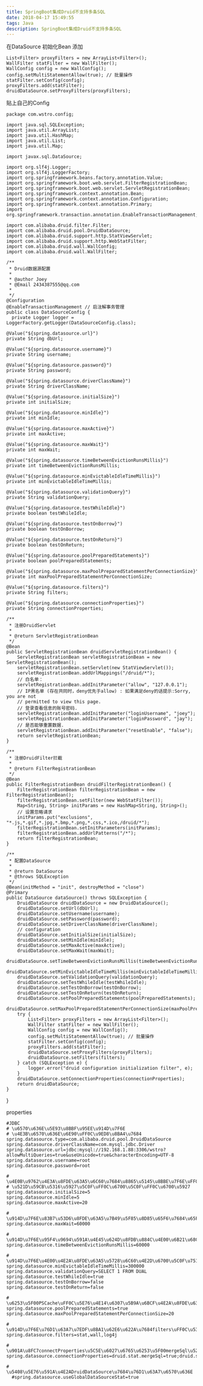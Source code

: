 ```yaml
---
title: SpringBoot集成Druid不支持多条SQL
date: 2018-04-17 15:49:55
tags: Java
description: SpringBoot集成Druid不支持多条SQL
---
```

在DataSource 初始化Bean 添加 
 
    List<Filter> proxyFilters = new ArrayList<Filter>();
    WallFilter statFilter = new WallFilter();
    WallConfig config = new WallConfig();
    config.setMultiStatementAllow(true); // 批量操作
    statFilter.setConfig(config);
    proxyFilters.add(statFilter);
    druidDataSource.setProxyFilters(proxyFilters);

贴上自己的Config

    package com.wstro.config;

    import java.sql.SQLException;
    import java.util.ArrayList;
    import java.util.HashMap;
    import java.util.List;
    import java.util.Map;

    import javax.sql.DataSource;

    import org.slf4j.Logger;
    import org.slf4j.LoggerFactory;
    import org.springframework.beans.factory.annotation.Value;
    import org.springframework.boot.web.servlet.FilterRegistrationBean;
    import org.springframework.boot.web.servlet.ServletRegistrationBean;
    import org.springframework.context.annotation.Bean;
    import org.springframework.context.annotation.Configuration;
    import org.springframework.context.annotation.Primary;
    import org.springframework.transaction.annotation.EnableTransactionManagement;

    import com.alibaba.druid.filter.Filter;
    import com.alibaba.druid.pool.DruidDataSource;
    import com.alibaba.druid.support.http.StatViewServlet;
    import com.alibaba.druid.support.http.WebStatFilter;
    import com.alibaba.druid.wall.WallConfig;
    import com.alibaba.druid.wall.WallFilter;

<!--more-->
    /**
     * Druid数据源配置
     * 
     * @author Joey
     * @Email 2434387555@qq.com
     *
     */
    @Configuration
    @EnableTransactionManagement // 启注解事务管理
    public class DataSourceConfig {
	  private Logger logger = LoggerFactory.getLogger(DataSourceConfig.class);

	@Value("${spring.datasource.url}")
	private String dbUrl;

	@Value("${spring.datasource.username}")
	private String username;

	@Value("${spring.datasource.password}")
	private String password;

	@Value("${spring.datasource.driverClassName}")
	private String driverClassName;

	@Value("${spring.datasource.initialSize}")
	private int initialSize;

	@Value("${spring.datasource.minIdle}")
	private int minIdle;

	@Value("${spring.datasource.maxActive}")
	private int maxActive;

	@Value("${spring.datasource.maxWait}")
	private int maxWait;

	@Value("${spring.datasource.timeBetweenEvictionRunsMillis}")
	private int timeBetweenEvictionRunsMillis;

	@Value("${spring.datasource.minEvictableIdleTimeMillis}")
	private int minEvictableIdleTimeMillis;

	@Value("${spring.datasource.validationQuery}")
	private String validationQuery;

	@Value("${spring.datasource.testWhileIdle}")
	private boolean testWhileIdle;

	@Value("${spring.datasource.testOnBorrow}")
	private boolean testOnBorrow;

	@Value("${spring.datasource.testOnReturn}")
	private boolean testOnReturn;

	@Value("${spring.datasource.poolPreparedStatements}")
	private boolean poolPreparedStatements;

	@Value("${spring.datasource.maxPoolPreparedStatementPerConnectionSize}")
	private int maxPoolPreparedStatementPerConnectionSize;

	@Value("${spring.datasource.filters}")
	private String filters;

	@Value("${spring.datasource.connectionProperties}")
	private String connectionProperties;

	/**
	 * 注册DruidServlet
	 * 
	 * @return ServletRegistrationBean
	 */
	@Bean
	public ServletRegistrationBean druidServletRegistrationBean() {
		ServletRegistrationBean servletRegistrationBean = new ServletRegistrationBean();
		servletRegistrationBean.setServlet(new StatViewServlet());
		servletRegistrationBean.addUrlMappings("/druid/*");
		// 白名单：
		servletRegistrationBean.addInitParameter("allow", "127.0.0.1");
		// IP黑名单 (存在共同时，deny优先于allow) : 如果满足deny的话提示:Sorry, you are not
		// permitted to view this page.
		// 登录查看信息的账号密码.
		servletRegistrationBean.addInitParameter("loginUsername", "joey");
		servletRegistrationBean.addInitParameter("loginPassword", "jay");
		// 是否能够重置数据.
		servletRegistrationBean.addInitParameter("resetEnable", "false");
		return servletRegistrationBean;
	}

	/**
	 * 注册DruidFilter拦截
	 * 
	 * @return FilterRegistrationBean
	 */
	@Bean
	public FilterRegistrationBean druidFilterRegistrationBean() {
		FilterRegistrationBean filterRegistrationBean = new FilterRegistrationBean();
		filterRegistrationBean.setFilter(new WebStatFilter());
		Map<String, String> initParams = new HashMap<String, String>();
		// 设置忽略请求
		initParams.put("exclusions", "*.js,*.gif,*.jpg,*.bmp,*.png,*.css,*.ico,/druid/*");
		filterRegistrationBean.setInitParameters(initParams);
		filterRegistrationBean.addUrlPatterns("/*");
		return filterRegistrationBean;
	}

	/**
	 * 配置DataSource
	 * 
	 * @return DataSource
	 * @throws SQLException
	 */
	@Bean(initMethod = "init", destroyMethod = "close")
	@Primary
	public DataSource dataSource() throws SQLException {
		DruidDataSource druidDataSource = new DruidDataSource();
		druidDataSource.setUrl(dbUrl);
		druidDataSource.setUsername(username);
		druidDataSource.setPassword(password);
		druidDataSource.setDriverClassName(driverClassName);
		// configuration
		druidDataSource.setInitialSize(initialSize);
		druidDataSource.setMinIdle(minIdle);
		druidDataSource.setMaxActive(maxActive);
		druidDataSource.setMaxWait(maxWait);
		druidDataSource.setTimeBetweenEvictionRunsMillis(timeBetweenEvictionRunsMillis);
		druidDataSource.setMinEvictableIdleTimeMillis(minEvictableIdleTimeMillis);
		druidDataSource.setValidationQuery(validationQuery);
		druidDataSource.setTestWhileIdle(testWhileIdle);
		druidDataSource.setTestOnBorrow(testOnBorrow);
		druidDataSource.setTestOnReturn(testOnReturn);
		druidDataSource.setPoolPreparedStatements(poolPreparedStatements);
		druidDataSource.setMaxPoolPreparedStatementPerConnectionSize(maxPoolPreparedStatementPerConnectionSize);
		try {
			List<Filter> proxyFilters = new ArrayList<Filter>();
			WallFilter statFilter = new WallFilter();
			WallConfig config = new WallConfig();
			config.setMultiStatementAllow(true); // 批量操作
			statFilter.setConfig(config);
			proxyFilters.add(statFilter);
			druidDataSource.setProxyFilters(proxyFilters);
			druidDataSource.setFilters(filters);
		} catch (SQLException e) {
			logger.error("druid configuration initialization filter", e);
		}
		druidDataSource.setConnectionProperties(connectionProperties);
		return druidDataSource;
	}

}

properties

    #JDBC
    # \u6570\u636E\u5E93\u8BBF\u95EE\u914D\u7F6E
    # \u4E3B\u6570\u636E\u6E90\uFF0C\u9ED8\u8BA4\u7684
    spring.datasource.type=com.alibaba.druid.pool.DruidDataSource
    spring.datasource.driverClassName=com.mysql.jdbc.Driver
    spring.datasource.url=jdbc:mysql://192.168.1.88:3306/wstro?allowMultiQueries=true&useUnicode=true&characterEncoding=UTF-8
    spring.datasource.username=root
    spring.datasource.password=root

    # \u4E0B\u9762\u4E3A\u8FDE\u63A5\u6C60\u7684\u8865\u5145\u8BBE\u7F6E\uFF0C\u5E94\u7528\u5230\u4E0A\u9762\u6240\u6709\u6570\u636E\u6E90\u4E2D
    # \u521D\u59CB\u5316\u5927\u5C0F\uFF0C\u6700\u5C0F\uFF0C\u6700\u5927
    spring.datasource.initialSize=5
    spring.datasource.minIdle=5
    spring.datasource.maxActive=20

    # \u914D\u7F6E\u83B7\u53D6\u8FDE\u63A5\u7B49\u5F85\u8D85\u65F6\u7684\u65F6\u95F4
    spring.datasource.maxWait=60000

    # \u914D\u7F6E\u95F4\u9694\u591A\u4E45\u624D\u8FDB\u884C\u4E00\u6B21\u68C0\u6D4B\uFF0C\u68C0\u6D4B\u9700\u8981\u5173\u95ED\u7684\u7A7A\u95F2\u8FDE\u63A5\uFF0C\u5355\u4F4D\u662F\u6BEB\u79D2
    spring.datasource.timeBetweenEvictionRunsMillis=60000

    # \u914D\u7F6E\u4E00\u4E2A\u8FDE\u63A5\u5728\u6C60\u4E2D\u6700\u5C0F\u751F\u5B58\u7684\u65F6\u95F4\uFF0C\u5355\u4F4D\u662F\u6BEB\u79D2
    spring.datasource.minEvictableIdleTimeMillis=300000
    spring.datasource.validationQuery=SELECT 1 FROM DUAL
    spring.datasource.testWhileIdle=true
    spring.datasource.testOnBorrow=false
    spring.datasource.testOnReturn=false

    # \u6253\u5F00PSCache\uFF0C\u5E76\u4E14\u6307\u5B9A\u6BCF\u4E2A\u8FDE\u63A5\u4E0APSCache\u7684\u5927\u5C0F
    spring.datasource.poolPreparedStatements=true
    spring.datasource.maxPoolPreparedStatementPerConnectionSize=20

    # \u914D\u7F6E\u76D1\u63A7\u7EDF\u8BA1\u62E6\u622A\u7684filters\uFF0C\u53BB\u6389\u540E\u76D1\u63A7\u754C\u9762sql\u65E0\u6CD5\u7EDF\u8BA1\uFF0C'wall'\u7528\u4E8E\u9632\u706B\u5899
    spring.datasource.filters=stat,wall,log4j

    # \u901A\u8FC7connectProperties\u5C5E\u6027\u6765\u6253\u5F00mergeSql\u529F\u80FD\uFF1B\u6162SQL\u8BB0\u5F55
    spring.datasource.connectionProperties=druid.stat.mergeSql=true;druid.stat.slowSqlMillis=5000;druid.stat.logSlowSql=true;

    # \u5408\u5E76\u591A\u4E2ADruidDataSource\u7684\u76D1\u63A7\u6570\u636E
      #spring.datasource.useGlobalDataSourceStat=true
  
